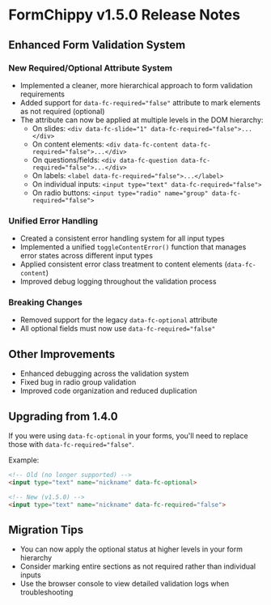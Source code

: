 # FormChippy v1.5.0 Release Notes

## Enhanced Form Validation System

### New Required/Optional Attribute System
- Implemented a cleaner, more hierarchical approach to form validation requirements
- Added support for `data-fc-required="false"` attribute to mark elements as not required (optional)
- The attribute can now be applied at multiple levels in the DOM hierarchy:
  - On slides: `<div data-fc-slide="1" data-fc-required="false">...</div>`
  - On content elements: `<div data-fc-content data-fc-required="false">...</div>`
  - On questions/fields: `<div data-fc-question data-fc-required="false">...</div>`
  - On labels: `<label data-fc-required="false">...</label>`
  - On individual inputs: `<input type="text" data-fc-required="false">`
  - On radio buttons: `<input type="radio" name="group" data-fc-required="false">`

### Unified Error Handling
- Created a consistent error handling system for all input types
- Implemented a unified `toggleContentError()` function that manages error states across different input types
- Applied consistent error class treatment to content elements (`data-fc-content`)
- Improved debug logging throughout the validation process

### Breaking Changes
- Removed support for the legacy `data-fc-optional` attribute 
- All optional fields must now use `data-fc-required="false"`

## Other Improvements
- Enhanced debugging across the validation system
- Fixed bug in radio group validation
- Improved code organization and reduced duplication

## Upgrading from 1.4.0
If you were using `data-fc-optional` in your forms, you'll need to replace those with `data-fc-required="false"`.

Example:
```html
<!-- Old (no longer supported) -->
<input type="text" name="nickname" data-fc-optional>

<!-- New (v1.5.0) -->
<input type="text" name="nickname" data-fc-required="false">
```

## Migration Tips
- You can now apply the optional status at higher levels in your form hierarchy
- Consider marking entire sections as not required rather than individual inputs
- Use the browser console to view detailed validation logs when troubleshooting
